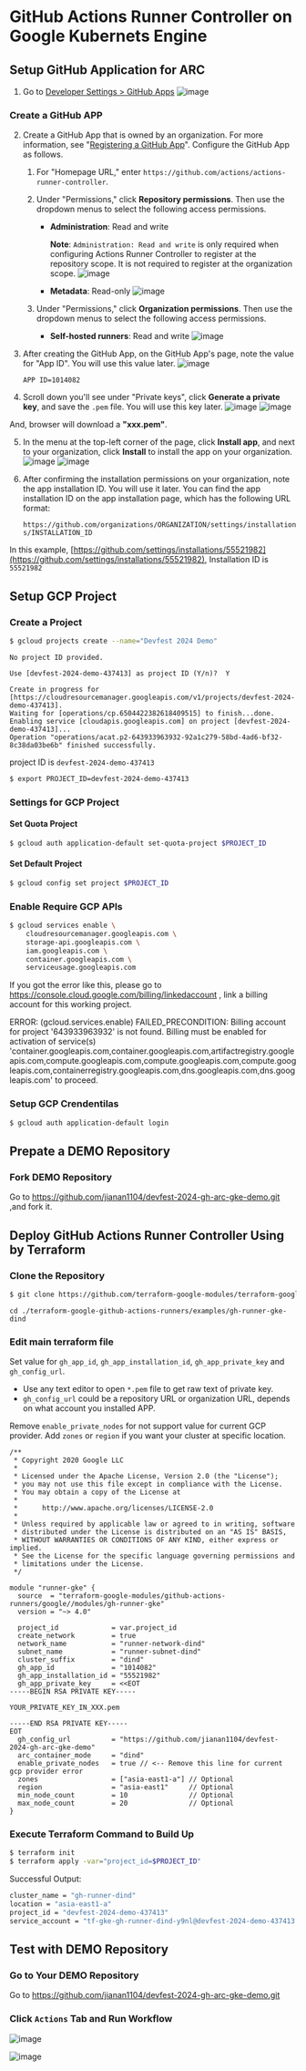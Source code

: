 # GitHub Actions Runner Controller on Google Kubernets Engine

## Setup GitHub Application for ARC

1. Go to [Developer Settings > GitHub Apps](https://github.com/settings/apps)
![image](./images/SkzpPT9AA.png)

### Create a GitHub APP
2. Create a GitHub App that is owned by an organization. For more information, see "[Registering a GitHub App](https://docs.github.com/en/apps/creating-github-apps/creating-github-apps/creating-a-github-app)". Configure the GitHub App as follows.
    
    1.  For "Homepage URL," enter `https://github.com/actions/actions-runner-controller`.
        
    2.  Under "Permissions," click **Repository permissions**. Then use the dropdown menus to select the following access permissions.
        
        -   **Administration**: Read and write
            
            **Note**: `Administration: Read and write` is only required when configuring Actions Runner Controller to register at the repository scope. It is not required to register at the organization scope.
            ![image](./images/Sy6V_pcAC.png)


            
        -   **Metadata**: Read-only
            ![image](./images/SJIIOp50C.png)

            
    3.  Under "Permissions," click **Organization permissions**. Then use the dropdown menus to select the following access permissions.
        
        -   **Self-hosted runners**: Read and write
            ![image](./images/ry83uTqRA.png)


3.  After creating the GitHub App, on the GitHub App's page, note the value for "App ID". You will use this value later.
![image](./images/ry_AOaq00.png)

    ```APP ID=1014082```

    
4.  Scroll down you'll see under "Private keys", click **Generate a private key**, and save the `.pem` file. You will use this key later.
![image](./images/SJZDFTc0A.png)
![image](./images/rkAJq6900.png)

And, browser will download a **"xxx.pem"**.

5.  In the menu at the top-left corner of the page, click **Install app**, and next to your organization, click **Install** to install the app on your organization.
![image](./images/SJtbqpqC0.png)
![image](./images/HyRz5690R.png)



6.  After confirming the installation permissions on your organization, note the app installation ID. You will use it later. You can find the app installation ID on the app installation page, which has the following URL format:
    
    `https://github.com/organizations/ORGANIZATION/settings/installations/INSTALLATION_ID`
    
In this example, [https://github.com/settings/installations/55521982](https://github.com/settings/installations/55521982), Installation ID is `55521982`


## Setup GCP Project
### Create a Project

```bash
$ gcloud projects create --name="Devfest 2024 Demo" 
```

```bash=
No project ID provided.

Use [devfest-2024-demo-437413] as project ID (Y/n)?  Y

Create in progress for [https://cloudresourcemanager.googleapis.com/v1/projects/devfest-2024-demo-437413].
Waiting for [operations/cp.6504422382618409515] to finish...done.
Enabling service [cloudapis.googleapis.com] on project [devfest-2024-demo-437413]...
Operation "operations/acat.p2-643933963932-92a1c279-58bd-4ad6-bf32-8c38da03be6b" finished successfully.
```
project ID is `devfest-2024-demo-437413`

```bash
$ export PROJECT_ID=devfest-2024-demo-437413
```

### Settings for GCP Project

#### Set Quota Project

```bash
$ gcloud auth application-default set-quota-project $PROJECT_ID
```

#### Set Default Project
```bash
$ gcloud config set project $PROJECT_ID
```

### Enable Require GCP APIs

```bash
$ gcloud services enable \
    cloudresourcemanager.googleapis.com \
    storage-api.googleapis.com \
    iam.googleapis.com \
    container.googleapis.com \
    serviceusage.googleapis.com
```

If you got the error like this, please go to https://console.cloud.google.com/billing/linkedaccount , link a billing account for this working project.


ERROR: (gcloud.services.enable) FAILED_PRECONDITION: Billing account for project '643933963932' is not found. Billing must be enabled for activation of service(s) 'container.googleapis.com,container.googleapis.com,artifactregistry.googleapis.com,compute.googleapis.com,compute.googleapis.com,compute.googleapis.com,containerregistry.googleapis.com,dns.googleapis.com,dns.googleapis.com' to proceed.


### Setup GCP Crendentilas

```bash
$ gcloud auth application-default login
```

## Prepate a DEMO Repository 

### Fork DEMO Repository

Go to https://github.com/jianan1104/devfest-2024-gh-arc-gke-demo.git ,and fork it.


## Deploy GitHub Actions Runner Controller Using by Terraform

### Clone the Repository


``` bash
$ git clone https://github.com/terraform-google-modules/terraform-google-github-actions-runners.git
```


```
cd ./terraform-google-github-actions-runners/examples/gh-runner-gke-dind
```

### Edit main terraform file


Set value for `gh_app_id`, `gh_app_installation_id`, `gh_app_private_key` and `gh_config_url`.


- Use any text editor to open `*.pem` file to get raw text of private key.
- `gh_config_url` could be a repository URL or organization URL, depends on what account you installed APP.


Remove `enable_private_nodes`  for not support value for current GCP provider.
Add `zones` or `region` if you want your cluster at specific location.



```tf=
/**
 * Copyright 2020 Google LLC
 *
 * Licensed under the Apache License, Version 2.0 (the "License");
 * you may not use this file except in compliance with the License.
 * You may obtain a copy of the License at
 *
 *      http://www.apache.org/licenses/LICENSE-2.0
 *
 * Unless required by applicable law or agreed to in writing, software
 * distributed under the License is distributed on an "AS IS" BASIS,
 * WITHOUT WARRANTIES OR CONDITIONS OF ANY KIND, either express or implied.
 * See the License for the specific language governing permissions and
 * limitations under the License.
 */

module "runner-gke" {
  source  = "terraform-google-modules/github-actions-runners/google//modules/gh-runner-gke"
  version = "~> 4.0"

  project_id             = var.project_id
  create_network         = true
  network_name           = "runner-network-dind"
  subnet_name            = "runner-subnet-dind"
  cluster_suffix         = "dind"
  gh_app_id              = "1014082"
  gh_app_installation_id = "55521982"
  gh_app_private_key     = <<EOT
-----BEGIN RSA PRIVATE KEY-----

YOUR_PRIVATE_KEY_IN_XXX.pem

-----END RSA PRIVATE KEY-----
EOT
  gh_config_url          = "https://github.com/jianan1104/devfest-2024-gh-arc-gke-demo"
  arc_container_mode     = "dind"
  enable_private_nodes   = true // <-- Remove this line for current gcp provider error
  zones                  = ["asia-east1-a"] // Optional
  region                 = "asia-east1"     // Optional
  min_node_count         = 10               // Optional
  max_node_count         = 20               // Optional
}

```

### Execute Terraform Command to Build Up

```bash
$ terraform init
$ terraform apply -var="project_id=$PROJECT_ID"
```

Successful Output:

```bash
cluster_name = "gh-runner-dind"
location = "asia-east1-a"
project_id = "devfest-2024-demo-437413"
service_account = "tf-gke-gh-runner-dind-y9nl@devfest-2024-demo-437413.iam.gserviceaccount.com"
```


## Test with DEMO Repository 

### Go to Your DEMO Repository

Go to https://github.com/jianan1104/devfest-2024-gh-arc-gke-demo.git


### Click `Actions` Tab and Run Workflow

![image](./images/Sk1g8yo0C.png)

![image](./images/S1IZI1jC0.png)



